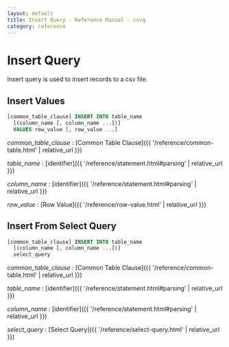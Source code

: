```yaml
---
layout: default
title: Insert Query - Reference Manual - csvq
category: reference
---
```


# Insert Query

Insert query is used to insert records to a csv file.

## Insert Values

```sql
[common_table_clause] INSERT INTO table_name
  [(column_name [, column_name ...])]
  VALUES row_value [, row_value ...]
```

_common_table_clause_
: [Common Table Clause]({{ '/reference/common-table.html' | relative_url }})

_table_name_
: [identifier]({{ '/reference/statement.html#parsing' | relative_url }})

_column_name_
: [identifier]({{ '/reference/statement.html#parsing' | relative_url }})

_row_value_
: [Row Value]({{ '/reference/row-value.html' | relative_url }})

## Insert From Select Query

```sql
[common_table_clause] INSERT INTO table_name
  [(column_name [, column_name ...])]
  select_query
```

_common_table_clause_
: [Common Table Clause]({{ '/reference/common-table.html' | relative_url }})

_table_name_
: [identifier]({{ '/reference/statement.html#parsing' | relative_url }})

_column_name_
: [identifier]({{ '/reference/statement.html#parsing' | relative_url }})

_select_query_
: [Select Query]({{ '/reference/select-query.html' | relative_url }})

